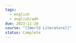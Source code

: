 ```yaml
---
tags:
  - english
  - english/adh
due: 2023-11-20
course: "[[World Literature]]"
status: Complete
---
```

